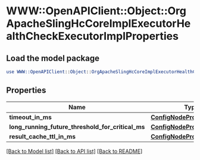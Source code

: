 # WWW::OpenAPIClient::Object::OrgApacheSlingHcCoreImplExecutorHealthCheckExecutorImplProperties

## Load the model package
```perl
use WWW::OpenAPIClient::Object::OrgApacheSlingHcCoreImplExecutorHealthCheckExecutorImplProperties;
```

## Properties
Name | Type | Description | Notes
------------ | ------------- | ------------- | -------------
**timeout_in_ms** | [**ConfigNodePropertyInteger**](ConfigNodePropertyInteger.md) |  | [optional] 
**long_running_future_threshold_for_critical_ms** | [**ConfigNodePropertyInteger**](ConfigNodePropertyInteger.md) |  | [optional] 
**result_cache_ttl_in_ms** | [**ConfigNodePropertyInteger**](ConfigNodePropertyInteger.md) |  | [optional] 

[[Back to Model list]](../README.md#documentation-for-models) [[Back to API list]](../README.md#documentation-for-api-endpoints) [[Back to README]](../README.md)



